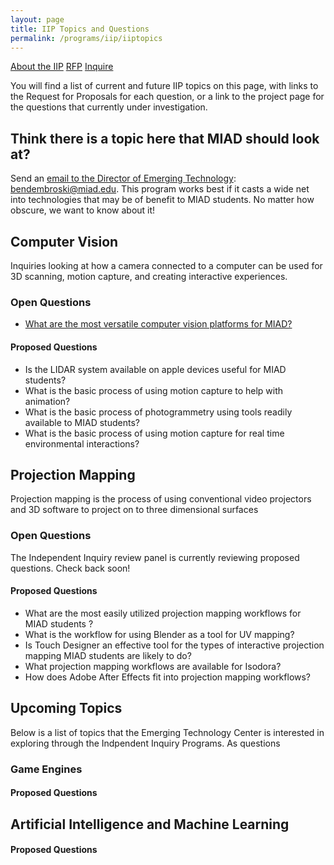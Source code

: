 ```yaml
---
layout: page
title: IIP Topics and Questions
permalink: /programs/iip/iiptopics
---
```


[About the IIP](aboutiip.md)
[RFP](iiprfp.md)
[Inquire](mailto:bendembroski@miad.edu)

You will find a list of current and future IIP topics on this page, with links to the Request for Proposals for each question, or a link to the project page for the questions that currently under investigation.

## Think there is a topic here that MIAD should look at?
Send an [email to the Director of Emerging Technology](mailto:bendembroski@miad.edu): bendembroski@miad.edu.  This program works best if it casts a wide net into technologies that may be of benefit to MIAD students. No matter how obscure, we want to know about it!

## Computer Vision
Inquiries looking at how a camera connected to a computer can be used for 3D scanning, motion capture, and creating interactive experiences.
### Open Questions
- [What are the most versatile computer vision platforms for MIAD?](compvis/questions/compvis1q.md)
#### Proposed Questions
- Is the LIDAR system available on apple devices useful for MIAD students?
- What is the basic process of using motion capture to help with animation?
- What is the basic process of photogrammetry using tools readily available to MIAD students? 
- What is the basic process of using motion capture for real time environmental interactions?

## Projection Mapping
Projection mapping is the process of using conventional video projectors and 3D software to project on to three dimensional surfaces
### Open Questions
The Independent Inquiry review panel is currently reviewing proposed questions.  Check back soon!
#### Proposed Questions
- What are the most easily utilized projection mapping workflows for MIAD students ?
- What is the workflow for using Blender as a tool for UV mapping?
- Is Touch Designer an effective tool for the types of interactive projection mapping MIAD students are likely to do?
- What projection mapping workflows are available for Isodora?
- How does Adobe After Effects fit into projection mapping workflows?

## Upcoming Topics
Below is a list of topics that the Emerging Technology Center is interested in exploring through the Indpendent Inquiry Programs.  As questions 
### Game Engines
#### Proposed Questions

## Artificial Intelligence and Machine Learning
#### Proposed Questions
